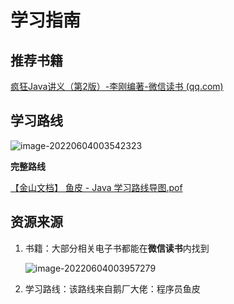 # 学习指南

## 推荐书籍

[疯狂Java讲义（第2版）-李刚编著-微信读书 (qq.com)](https://weread.qq.com/web/bookDetail/239324a05a6578239cd415d)

## 学习路线

![image-20220604003542323](https://fastly.jsdelivr.net/gh/SurplusFate/guide_img@main/img/202206040035395.png)

**完整路线**

[【金山文档】 鱼皮 - Java 学习路线导图.pof](https://www.kdocs.cn/view/l/cjOuk8zy1CzY?f=201)

## 资源来源

1. 书籍：大部分相关电子书都能在**微信读书**内找到

   ![image-20220604003957279](https://fastly.jsdelivr.net/gh/SurplusFate/guide_img@main/img/202206040040466.png)

2. 学习路线：该路线来自鹅厂大佬：程序员鱼皮
